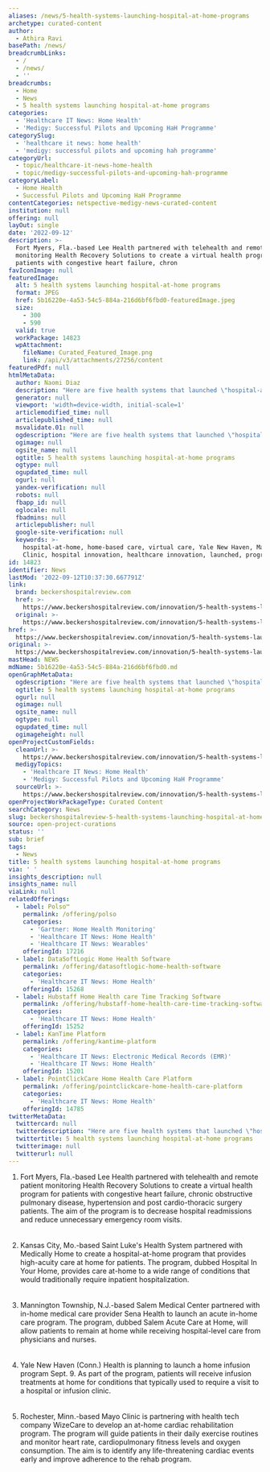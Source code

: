 ```yaml
---
aliases: /news/5-health-systems-launching-hospital-at-home-programs
archetype: curated-content
author:
  - Athira Ravi
basePath: /news/
breadcrumbLinks:
  - /
  - /news/
  - ''
breadcrumbs:
  - Home
  - News
  - 5 health systems launching hospital-at-home programs
categories:
  - 'Healthcare IT News: Home Health'
  - 'Medigy: Successful Pilots and Upcoming HaH Programme'
categorySlug:
  - 'healthcare it news: home health'
  - 'medigy: successful pilots and upcoming hah programme'
categoryUrl:
  - topic/healthcare-it-news-home-health
  - topic/medigy-successful-pilots-and-upcoming-hah-programme
categoryLabel:
  - Home Health
  - Successful Pilots and Upcoming HaH Programme
contentCategories: netspective-medigy-news-curated-content
institution: null
offering: null
layOut: single
date: '2022-09-12'
description: >-
  Fort Myers, Fla.-based Lee Health partnered with telehealth and remote patient
  monitoring Health Recovery Solutions to create a virtual health program for
  patients with congestive heart failure, chron
favIconImage: null
featuredImage:
  alt: 5 health systems launching hospital-at-home programs
  format: JPEG
  href: 5b16220e-4a53-54c5-884a-216d6bf6fbd0-featuredImage.jpeg
  size:
    - 300
    - 590
  valid: true
  workPackage: 14823
  wpAttachment:
    fileName: Curated_Featured_Image.png
    link: /api/v3/attachments/27256/content
featuredPdf: null
htmlMetaData:
  author: Naomi Diaz
  description: "Here are five health systems that launched \"hospital-at-home\" programs since July 26.\_"
  generator: null
  viewport: 'width=device-width, initial-scale=1'
  articlemodified_time: null
  articlepublished_time: null
  msvalidate.01: null
  ogdescription: "Here are five health systems that launched \"hospital-at-home\" programs since July 26.\_"
  ogimage: null
  ogsite_name: null
  ogtitle: 5 health systems launching hospital-at-home programs
  ogtype: null
  ogupdated_time: null
  ogurl: null
  yandex-verification: null
  robots: null
  fbapp_id: null
  oglocale: null
  fbadmins: null
  articlepublisher: null
  google-site-verification: null
  keywords: >-
    hospital-at-home, home-based care, virtual care, Yale New Haven, Mayo
    Clinic, hospital innovation, healthcare innovation, launched, programs, july
id: 14823
identifier: News
lastMod: '2022-09-12T10:37:30.667791Z'
link:
  brand: beckershospitalreview.com
  href: >-
    https://www.beckershospitalreview.com/innovation/5-health-systems-launching-hospital-at-home-programs.html
  original: >-
    https://www.beckershospitalreview.com/innovation/5-health-systems-launching-hospital-at-home-programs.html
href: >-
  https://www.beckershospitalreview.com/innovation/5-health-systems-launching-hospital-at-home-programs.html
original: >-
  https://www.beckershospitalreview.com/innovation/5-health-systems-launching-hospital-at-home-programs.html
mastHead: NEWS
mdName: 5b16220e-4a53-54c5-884a-216d6bf6fbd0.md
openGraphMetaData:
  ogdescription: "Here are five health systems that launched \"hospital-at-home\" programs since July 26.\_"
  ogtitle: 5 health systems launching hospital-at-home programs
  ogurl: null
  ogimage: null
  ogsite_name: null
  ogtype: null
  ogupdated_time: null
  ogimageheight: null
openProjectCustomFields:
  cleanUrl: >-
    https://www.beckershospitalreview.com/innovation/5-health-systems-launching-hospital-at-home-programs.html
  medigyTopics:
    - 'Healthcare IT News: Home Health'
    - 'Medigy: Successful Pilots and Upcoming HaH Programme'
  sourceUrl: >-
    https://www.beckershospitalreview.com/innovation/5-health-systems-launching-hospital-at-home-programs.html
openProjectWorkPackageType: Curated Content
searchCategory: News
slug: beckershospitalreview-5-health-systems-launching-hospital-at-home-programs
source: open-project-curations
status: ''
sub: brief
tags:
  - News
title: 5 health systems launching hospital-at-home programs
via: ' '
insights_description: null
insights_name: null
viaLink: null
relatedOfferings:
  - label: Polso™
    permalink: /offering/polso
    categories:
      - 'Gartner: Home Health Monitoring'
      - 'Healthcare IT News: Home Health'
      - 'Healthcare IT News: Wearables'
    offeringId: 17216
  - label: DataSoftLogic Home Health Software
    permalink: /offering/datasoftlogic-home-health-software
    categories:
      - 'Healthcare IT News: Home Health'
    offeringId: 15268
  - label: Hubstaff Home Health care Time Tracking Software
    permalink: /offering/hubstaff-home-health-care-time-tracking-software
    categories:
      - 'Healthcare IT News: Home Health'
    offeringId: 15252
  - label: KanTime Platform
    permalink: /offering/kantime-platform
    categories:
      - 'Healthcare IT News: Electronic Medical Records (EMR)'
      - 'Healthcare IT News: Home Health'
    offeringId: 15201
  - label: PointClickCare Home Health Care Platform
    permalink: /offering/pointclickcare-home-health-care-platform
    categories:
      - 'Healthcare IT News: Home Health'
    offeringId: 14785
twitterMetaData:
  twittercard: null
  twitterdescription: "Here are five health systems that launched \"hospital-at-home\" programs since July 26.\_"
  twittertitle: 5 health systems launching hospital-at-home programs
  twitterimage: null
  twitterurl: null
---
```

<ol><li>Fort Myers, Fla.-based Lee Health partnered with telehealth and remote patient monitoring Health Recovery Solutions to create a virtual health program for patients with congestive heart failure, chronic obstructive pulmonary disease, hypertension and post cardio-thoracic surgery patients. The aim of the program is to decrease hospital readmissions and reduce unnecessary emergency room visits.<br><br>&nbsp;</li><li>Kansas City, Mo.-based Saint Luke's Health System partnered with Medically Home to create a hospital-at-home program that provides high-acuity care at home for patients. The program, dubbed Hospital In Your Home, provides care at-home to a wide range of conditions that would traditionally require inpatient hospitalization.<br><br>&nbsp;</li><li>Mannington Township, N.J.-based Salem Medical Center partnered with in-home medical care provider Sena Health to launch an acute in-home care program. The program, dubbed Salem Acute Care at Home, will allow patients to remain at home while receiving hospital-level care from physicians and nurses.<br><br>&nbsp;</li><li>Yale New Haven (Conn.) Health is planning to launch a home infusion program Sept. 9. As part of the program, patients will receive infusion treatments at home for conditions that typically used to require a visit to a hospital or infusion clinic.<br><br>&nbsp;</li><li>Rochester, Minn.-based Mayo Clinic is partnering with health tech company WizeCare to develop an at-home cardiac rehabilitation program. The program will guide patients in their daily exercise routines and monitor heart rate, cardiopulmonary fitness levels and oxygen consumption. The aim is to identify any life-threatening cardiac events early and improve adherence to the rehab program.</li></ol>